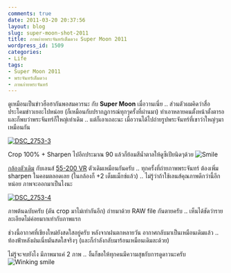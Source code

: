 ```yaml
---
comments: true
date: 2011-03-20 20:37:56
layout: blog
slug: super-moon-shot-2011
title: ภาพถ่ายพระจันทร์เต็มดวง Super Moon 2011
wordpress_id: 1509
categories:
- Life
tags:
- Super Moon 2011
- พระจันทร์เต็มดวง
- ภาพภ่ายพระจันทร์
---
```


ดูเหมือนเป็นข่าวฮือฮากันพอสมควรนะ กับ **Super Moon** เมื่อวานเนี่ย .. ส่วนตัวผมคิดว่าสื่อประโคมข่าวเยอะไปหน่อย (ก็เหมือนกับปรากฏการณ์ทุกๆครั้งที่ผ่านมา) ทำเอาหลายคนตั้งหน้าตั้งตารอ และก็พบว่าพระจันทร์ก็ใหญ่เท่าเดิม .. แต่ก็เอาเถอะนะ เมื่อวานได้ไปถ่ายรูปพระจันทร์ที่เขาว่าใหญ่ๆมาเหมือนกัน

[![DSC_2753-3](http://files.armno.in.th/uploads/2011/03/DSC_2753-3_thumb.jpg)](http://files.armno.in.th/uploads/2011/03/DSC_2753-31.jpg)

Crop 100% + Sharpen ไปอีกประมาณ 90 แล้วก็ย้อมสีน้ำตาลให้ดูซีเปียนิดๆด้วย ![Smile](http://files.armno.in.th/uploads/2011/03/wlEmoticon-smile.png)

[กล้องตัวเดิม](http://armno.in.th/content/nikon-d60) กับเลนส์ [55-200 VR](http://armno.in.th/content/nikon-af-s-55-200-vr) ตัวเดิมเหมือนกันครับ .. ทุกครั้งที่ถ่ายภาพพระจันทร์ ต้องเพิ่ม sharpen ในคอมตลอดเลย (ในกล้องก็ +2 เต็มแม็กซ์แล้ว) .. ไม่รู้ว่าถ้าใช้เลนส์คุณภาพดีกว่านี้อีกหน่อย ภาพจะออกมาเป็นไงนะ

[![DSC_2753-4](http://files.armno.in.th/uploads/2011/03/DSC_2753-4_thumb1.jpg)](http://files.armno.in.th/uploads/2011/03/DSC_2753-4.jpg)

ภาพต้นฉบับครับ (ดัน crop มาไม่เท่ากันอีก) ถ่ายมาด้วย RAW file กันตายครับ .. เห็นได้ชัดว่ารายละเอียดไม่ค่อยมากเท่ากับภาพแรก

ช่วงนี้อากาศที่เชียงใหม่ยังสดใสอยู่ครับ หลังจากฝนตกหลายวัน อากาศกลับมาเป็นเหมือนเดิมแล้ว .. ท้องฟ้าหลังฝนเนี่ยมันสดใสจริงๆ (และก็กำลังกลับมาร้อนเหมือนเดิมละด้วย)

ไม่รู้จะจบยังไง มีภาพมาแค่ 2 ภาพ .. งั้นก็ขอให้ทุกคนมีความสุขกับการดูดาวนะครับ ![Winking smile](http://files.armno.in.th/uploads/2011/03/wlEmoticon-winkingsmile1.png)
